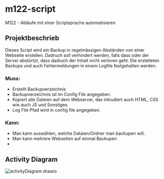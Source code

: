 # m122-script
M122 - Abläufe mit einer Scriptsprache automatisieren

## Projektbeschrieb

Dieses Script wird ein Backup in regelmässigen Abständen von einer Webseite erstellen. Dadruch soll verhindert werden, falls dass oder der Server abstürtzt, dass dadruch der Inhalt nicht verloren geht. Die erstelleten Backups und auch Fehlermeldungen in einem Logfile festgehalten werden.

### Muss:

 - Erstellt Backupverzeichnis
 - Backupverzeichnis ist im Config File angegeben.
 - Kopiert alle Dateien auf dem Webserver, das inkludiert auch HTML, CSS wie auch JS und Sonstiges.
 - Log File Pfad wird in config file angegeben. 

### Kann:

- Man kann auswählen, welche Dataien/Ordner man backupen will.
- Man kann mehrere Webseiten auf einmal Backupen
- 

## Activity Diagram
![activityDiagram drawio](https://github.com/metboi/m122-script/assets/70205436/f4b68e95-cdeb-487e-a76b-69b2e690353c)

